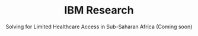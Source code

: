 ---
layout: layouts/project.njk
permalink: /portfolio/{{ page.fileSlug }}/
title: IBM Research
subtitle: Solving for Limited Healthcare Access in Sub-Saharan Africa (Coming soon)
draft: true
image: CHK_IBM.jpg
sort-order: 10
sectionsConfig:
  - title: Intro
    layout: project_intro
    banner: Transforming a Data Management System To Operate at Scale
    clientTitle: Organization
    client: Early Learning Outcome Measurement (ELOM), now part of DataDrive2030
    role: Lead UX Researcher
    timeline: 4 months
    scope: Evaluative Research
  - title: About the project
    image: ELOM image.png
  - title: Business Impact
    image: thrive_by_5.png
---